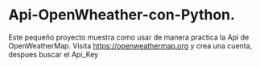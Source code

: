# Api-OpenWheather-con-Python.

Este pequeño proyecto muestra como usar de manera practica la Api de OpenWeatherMap.
Visita https://openweathermap.org y crea una cuenta, despues buscar el Api_Key
